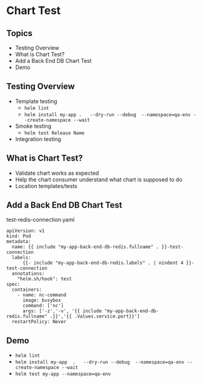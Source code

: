 # Chart Test
## Topics  
- Testing Overview
- What is Chart Test?  
- Add a Back End DB Chart Test   
- Demo   

## Testing Overview
- Template testing
  - `helm lint`
  - `helm install my-app .   --dry-run --debug  --namespace=qa-env --create-namespace --wait`
- Smoke testing
  - `helm test Release Name`
- Integration testing  
## What is Chart Test?
- Validate chart works as expected
- Help the chart consumer understand what chart is supposed to do
- Location templates/tests

## Add a Back End DB Chart Test
test-redis-connection.yaml
```
apiVersion: v1
kind: Pod
metadata:
  name: {{ include "my-app-back-end-db-redis.fullname" . }}-test-connection
  labels:
      {{- include "my-app-back-end-db-redis.labels" . | nindent 4 }}-test-connection
  annotations:
    "helm.sh/hook": test    
spec:
  containers:
    - name: nc-command
      image: busybox
      command: ['nc']
      args: ['-z','-v', '{{ include "my-app-back-end-db-redis.fullname" .}}','{{ .Values.service.port}}']
  restartPolicy: Never

```
## Demo

- `helm lint`    
- `helm install my-app  .   --dry-run --debug  --namespace=qa-env --create-namespace --wait`    
- `helm test my-app --namespace=qa-env`    
